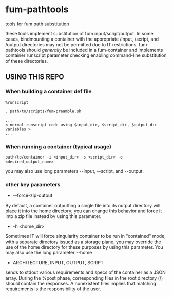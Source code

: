 # fum-pathtools
tools for fum path substitution

these tools implement substitution of fum input/script/output.  In some cases,
bindmounting a container with the appropriate /input, /script, and /output
directories may not be permitted due to IT restrictions.  fum-pathtools should
*generally* be included in a fum-container and implements container runscript
parameter checking enabling command-line substitution of these directories.

## USING THIS REPO

### When building a container def file

    %runscript

    . path/to/scripts/fum-preamble.sh

    ...
    < normal runscript code using $input_dir, $script_dir, $output_dir variables >
    ...


### When running a container (typical usage)


    path/to/container -i <input_dir> -s <script_dir> -o <desired_output_name>


you may also use long parameters --input, --script, and --output.


### other key parameters

* --force-zip-output

By default, a container outputting a single file into its output directory
will place it into the home directory; you can change this behavior and force it
into a zip file instead by using this parameter.

* -h <home_dir>

Sometimes IT will force singularity container to be run in "contained" mode,
with a separate directory issued as a storage plane; you may override the use of
the home directory for these purposes by using this parameter.  You may also 
use the long parameter --home

* ARCHITECTURE, INPUT, OUTPUT, SCRIPT

sends to stdout various requirements and specs of the container as a JSON array.
During the %post phase, corresponding files in the root directory (/) should
contain the responses.  A nonexistent files implies that matching requirements
is the responsibility of the user.
